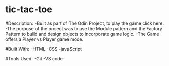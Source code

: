 # tic-tac-toe

#Description:
-Built as part of The Odin Project, to play the game click here.
-The purpose of the project was to use the Module pattern and the Factory Pattern to build and design objects to incorporate game logic.
-The Game offers a Player vs Player game mode.

#Built With:
-HTML
-CSS
-javaScript

#Tools Used:
-Git
-VS code
